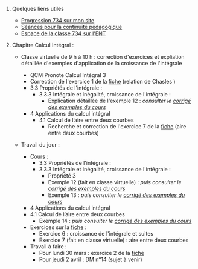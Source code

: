 1. Quelques liens utiles 
   * [Progression 734 sur mon site](http://www.frederic-junier.org/TS2020/Progression/TS_2020.html)
   * [Séances pour la continuité pédagogique](https://frederic-junier.github.io/TS-2019-2020/)
   * [Espace de la classe 734 sur l'ENT](https://le-parc.ent.auvergnerhonealpes.fr/classes/classe-734/mathematiques/)



2. Chapitre Calcul Intégral :
   
   * Classe virtuelle de 9 h à 10 h : correction d'exercices et expliation détaillée d'exemples d'application de la croissance de l'intégrale
     * QCM Pronote Calcul Intégral 3
     * Correction de l'exercice 1 de la [fiche](https://frederic-junier.org/TS2020/Cours/TS-Exos-Integration2020-Fiche1-Web.pdf) (relation de Chasles )
     * 3.3 Propriétés de l'intégrale :
       * 3.3.3 Intégrale et inégalité, croissance de l'intégrale :
         * Explication détaillée de l'exemple 12 :  _consulter le [corrigé des exemples du cours](../CalculIntegral/Corrige-Cours-CalculIntegralPartie2-2020.pdf)_
     * 4 Applications du calcul intégral
       * 4.1 Calcul de l’aire entre deux courbes
          * Recherche et correction  de l'exercice 7 de la [fiche](https://frederic-junier.org/TS2020/Cours/TS-Exos-Integration2020-Fiche1-Web.pdf) (aire entre deux courbes)
           
  
   * Travail du jour :
     * [Cours](http://frederic-junier.org/TS2020/Cours/TSCalculIntegralCours20V1-professeur-Web.pdf)  :
       * 3.3 Propriétés de l'intégrale :
        * 3.3.3 Intégrale et inégalité, croissance de l'intégrale :
          * Propriété 3
          * Exemple 12 (fait en classe virtuelle)  : _puis consulter le [corrigé des exemples du cours](../CalculIntegral/Corrige-Cours-CalculIntegralPartie2-2020.pdf)_
          * Exemple 13   : _puis consulter le [corrigé des exemples du cours](../CalculIntegral/Corrige-Cours-CalculIntegralPartie2-2020.pdf)_
     * 4 Applications du calcul intégral
      * 4.1 Calcul de l’aire entre deux courbes
        * Exemple 14   : _puis consulter le [corrigé des exemples du cours](../CalculIntegral/Corrige-Cours-CalculIntegralPartie2-2020.pdf)_
     * Exercices sur  la [fiche](https://frederic-junier.org/TS2020/Cours/TS-Exos-Integration2020-Fiche1-Web.pdf) :
       * Exercice 6 : croissance de l'intégrale et suites
       * Exercice 7 (fait en classe virtuelle) : aire entre deux courbes  
     * Travail à faire :
       * Pour lundi 30 mars : exercice 2 de la [fiche](https://frederic-junier.org/TS2020/Cours/TS-Exos-Integration2020-Fiche1-Web.pdf) 
       * Pour jeudi 2 avril :  DM n°14 (sujet à venir)